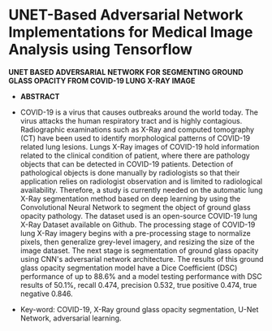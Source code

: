 # UNET-Based Adversarial Network Implementations for Medical Image Analysis using Tensorflow


**UNET BASED ADVERSARIAL NETWORK FOR SEGMENTING GROUND GLASS OPACITY FROM COVID-19 LUNG X-RAY IMAGE**

* **ABSTRACT**

* COVID-19 is a virus that causes outbreaks around the world today. The virus attacks the human respiratory tract and is highly contagious. Radiographic  examinations such as X-Ray and computed tomography (CT) have been used to  identify morphological patterns of COVID-19 related lung lesions. Lungs X-Ray images of COVID-19 hold information related to the clinical condition of patient, where there are pathology objects that can be detected in COVID-19 patients. Detection of pathological objects is done manually by radiologists so that their application relies on radiologist observation and is limited to radiological availability. Therefore, a study is currently needed on the automatic lung X-Ray segmentation method based on deep learning by using the Convolutional Neural Network to segment the object of ground glass opacity pathology. The dataset used is an open-source COVID-19 lung X-Ray Dataset available on Github. The processing stage of COVID-19 lung X-Ray imagery begins with a pre-processing stage to normalize pixels, then generalize grey-level imagery, and resizing the size of the image dataset. The next stage is segmentation of ground glass opacity using CNN's adversarial network architecture. The results of this ground glass opacity segmentation model have a Dice Coefficient (DSC) performance of up to 88.6% and a model testing performance with DSC results of 50.1%, recall 0.474, precision 0.532, true positive 0.474, true negative 0.846.

* Key-word: COVID-19, X-Ray ground glass opacity segmentation, U-Net Network, adversarial learning.


